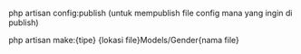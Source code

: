 php artisan config:publish (untuk mempublish file config mana yang ingin di publish)

php artisan make:{tipe} {lokasi file}Models/Gender{nama file}
